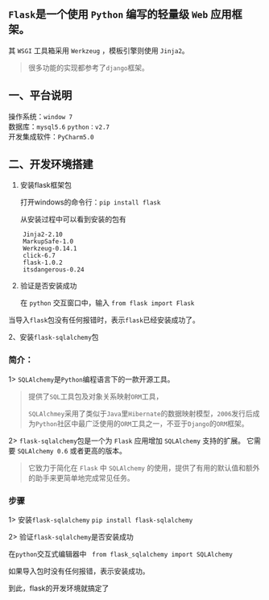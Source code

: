 ## `Flask`是一个使用 `Python` 编写的轻量级 `Web` 应用框架。

其 `WSGI` 工具箱采用 `Werkzeug` ，模板引擎则使用 `Jinja2`。
> 很多功能的实现都参考了`django`框架。


## 一、平台说明

操作系统：`window 7`    
数据库：`mysql5.6`  `python：v2.7`  
开发集成软件：`PyCharm5.0`

## 二、开发环境搭建

1. 安装flask框架包
    
    打开windows的命令行：`pip install flask`

    从安装过程中可以看到安装的包有
```
    Jinja2-2.10
    MarkupSafe-1.0
    Werkzeug-0.14.1
    click-6.7
    flask-1.0.2
    itsdangerous-0.24
```

2. 验证是否安装成功

    在 `python` 交互窗口中，输入 `from flask import Flask`

当导入`flask`包没有任何报错时，表示`flask`已经安装成功了。

2、安装`flask-sqlalchemy`包

### 简介：
1> `SQLAlchemy`是`Python`编程语言下的一款开源工具。
> 提供了`SQL`工具包及对象关系映射`ORM`工具，
> 
> `SQLAlchmey`采用了类似于`Java`里`Hibernate`的数据映射模型，`2006`发行后成为`Python`社区中最广泛使用的`ORM`工具之一，不亚于`Django`的`ORM`框架。

2> `flask-sqlalchemy`包是一个为 `Flask` 应用增加 `SQLAlchemy` 支持的扩展。
它需要 `SQLAlchemy 0.6` 或者更高的版本。
> 它致力于简化在 `Flask` 中 `SQLAlchemy` 的使用，提供了有用的默认值和额外的助手来更简单地完成常见任务。

### 步骤

1> 安装`flask-sqlalchemy`
`pip install flask-sqlalchemy`

2> 验证`flask-sqlalchemy`是否安装成功

在`python`交互式编辑器中
` from flask_sqlalchemy import SQLAlchemy`

如果导入包时没有任何报错，表示安装成功。

到此，flask的开发环境就搞定了

